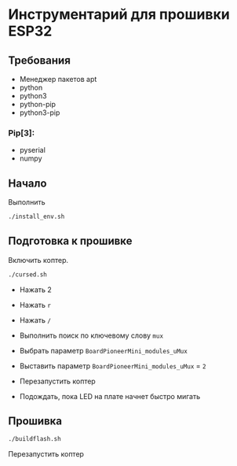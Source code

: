 # Инструментарий для прошивки ESP32

## Требования
* Менеджер пакетов apt
* python
* python3
* python-pip
* python3-pip

### Pip[3]:
* pyserial
* numpy

## Начало

Выполнить

```bash
./install_env.sh
```

## Подготовка к прошивке
Включить коптер.

```bash
./cursed.sh
```
* Нажать 2
* Нажать `r`
* Нажать `/`
* Выполнить поиск по ключевому слову `mux`
* Выбрать параметр `BoardPioneerMini_modules_uMux`
* Выставить параметр `BoardPioneerMini_modules_uMux` = `2`


* Перезапустить коптер
* Подождать, пока LED на плате начнет быстро мигать

## Прошивка
```bash
./buildflash.sh
```

Перезапустить коптер